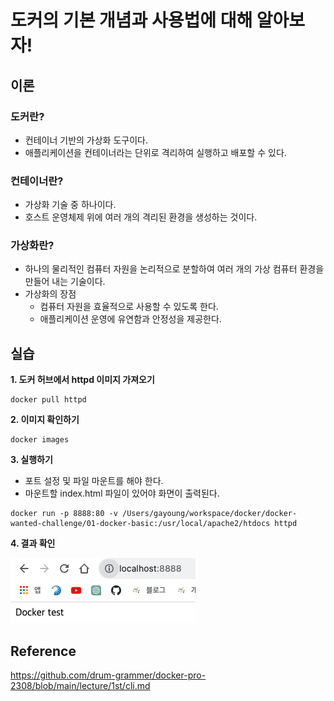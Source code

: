 # 도커의 기본 개념과 사용법에 대해 알아보자!

## 이론

### 도커란?

- 컨테이너 기반의 가상화 도구이다.
- 애플리케이션을 컨테이너라는 단위로 격리하여 실행하고 배포할 수 있다.

### 컨테이너란?

- 가상화 기술 중 하나이다.
- 호스트 운영체제 위에 여러 개의 격리된 환경을 생성하는 것이다.

### 가상화란?

- 하나의 물리적인 컴퓨터 자원을 논리적으로 분할하여 여러 개의 가상 컴퓨터 환경을 만들어 내는 기술이다.
- 가상화의 장점
  - 컴퓨터 자원을 효율적으로 사용할 수 있도록 한다.
  - 애플리케이션 운영에 유연함과 안정성을 제공한다.

## 실습

**1. 도커 허브에서 httpd 이미지 가져오기**

```
docker pull httpd
```

**2. 이미지 확인하기**

```
docker images
```

**3. 실행하기**

- 포트 설정 및 파일 마운트를 해야 한다.
- 마운트할 index.html 파일이 있어야 화면이 출력된다.

```
docker run -p 8888:80 -v /Users/gayoung/workspace/docker/docker-wanted-challenge/01-docker-basic:/usr/local/apache2/htdocs httpd
```

**4. 결과 확인**

![Alt text](image.png)

## Reference

https://github.com/drum-grammer/docker-pro-2308/blob/main/lecture/1st/cli.md
